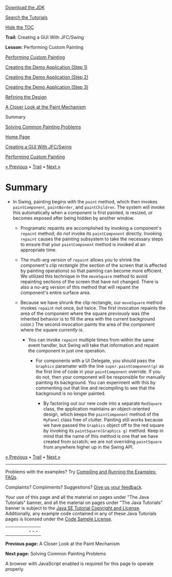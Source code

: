 [Download
the JDK](http://java.sun.com/javase/6/download.jsp)
  
[Search the
Tutorials](../../search.html)
  
[Hide the TOC](javascript:toggleLeft())

**Trail:** Creating a GUI With JFC/Swing
  
**Lesson:** Performing Custom Painting

[Performing Custom Painting](index.html)

[Creating the Demo Application (Step 1)](step1.html)

[Creating the Demo Application (Step 2)](step2.html)

[Creating the Demo Application (Step 3)](step3.html)

[Refining the Design](refining.html)

[A Closer Look at the Paint Mechanism](closer.html)

Summary

[Solving Common Painting Problems](problems.html)

[Home Page](../../index.html)
>
[Creating a GUI With JFC/Swing](../index.html)
>
[Performing Custom Painting](index.html)

[« Previous](closer.html) • [Trail](../TOC.html) • [Next »](problems.html)

# Summary

* In Swing, painting begins with the `paint` method,
  which then invokes `paintComponent`, `paintBorder`, and
  `paintChildren`. The system will invoke this automatically when a component is first painted, is resized, or becomes exposed after being hidden by another window.

  * Programatic repaints are accomplished by invoking a component's `repaint` method; do *not* invoke its `paintComponent` directly.
    Invoking `repaint` causes the painting subsystem to take the necessary steps
    to ensure that your `paintComponent` method is invoked at an
    appropriate time.

  * The multi-arg version of `repaint` allows you to shrink the component's *clip rectangle* (the section of the screen that is affected by painting operations) so that painting can become more efficient. We utilized this technique in the `moveSquare` method to avoid repainting sections of the
    screen that have not changed. There is also a no-arg version of this method
    that will repaint the component's entire surface area.

  * Because we have shrunk the clip rectangle, our `moveSquare`
    method invokes `repaint` not once, but twice.
    The first invocation repaints the area of the component where the square *previously* was
    (the inherited behavior is to fill the area with the current background color.)
    The second invocation paints the area of the component where the square *currently* is.

    * You can invoke `repaint` multiple times from within the same event handler, but Swing will take that information and repaint the component in just one
      operation.

      * For components with a UI Delegate, you should pass the `Graphics` paramater with the line `super.paintComponent(g)` as the first line of code in your `paintComponent` override. If you do not, then your component will be responsible for manually painting its background. You can experiment with this by commenting out that line and recompiling to see that the background is no longer painted.

        * By factoring out our new code into a separate `RedSquare` class, the application
          maintains an object-oriented design, which keeps the
          `paintComponent` method of the `MyPanel` class free of clutter.
          Painting still
          works because we have passed the `Graphics` object off to the red square by invoking its
          `paintSquare(Graphics g)` method. Keep in mind that the name of this method is one that
          we have created
          from scratch; we are
          not overriding `paintSquare` from anywhere higher up in the Swing
          API.

[« Previous](closer.html)
•
[Trail](../TOC.html)
•
[Next »](problems.html)

---

Problems with the examples? Try [Compiling and Running
the Examples: FAQs](../../information/run-examples.html).
  
Complaints? Compliments? Suggestions? [Give
us your feedback](http://download.oracle.com/javase/feedback.html).

Your use of this page and all the material on pages under "The Java Tutorials" banner,
and all the material on pages under "The Java Tutorials" banner is subject to the [Java SE Tutorial Copyright
and License](../../information/license.html).
Additionally, any example code contained in any of these Java
Tutorials pages is licensed under the
[Code
Sample License](http://developers.sun.com/license/berkeley_license.html).

|  |  |  |  |  |
| --- | --- | --- | --- | --- |
| |  |  | | --- | --- | | duke image | Oracle logo | | [About Oracle](http://www.oracle.com/us/corporate/index.html) | [Oracle Technology Network](http://www.oracle.com/technology/index.html) | [Terms of Service](https://www.samplecode.oracle.com/servlets/CompulsoryClickThrough?type=TermsOfService) | Copyright © 1995, 2011 Oracle and/or its affiliates. All rights reserved. |

**Previous page:** A Closer Look at the Paint Mechanism
  
**Next page:** Solving Common Painting Problems




A browser with JavaScript enabled is required for this page to operate properly.